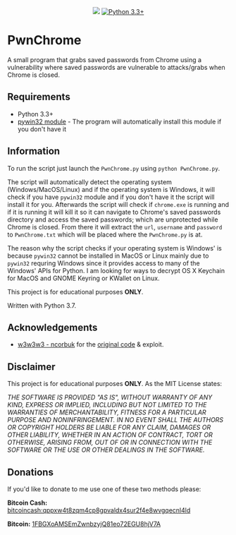 <p align="center">
  <a href="https://github.com/Arszilla/PwnChrome/blob/master/LICENSE"><img src="https://img.shields.io/github/license/Arszilla/PwnChrome.svg?logo=github&logoColor=white"></a>
  <a href="http://www.python.org/download/"><img alt="Python 3.3+" src="https://img.shields.io/badge/Python-3.3+-yellow.svg?color=blue&logo=python&logoColor=white"></a>
</p>

# PwnChrome
A small program that grabs saved passwords from Chrome using a vulnerability where saved passwords are vulnerable to 
attacks/grabs when Chrome is closed.

## Requirements
- Python 3.3+
- [pywin32 module](https://github.com/mhammond/pywin32) - The program will automatically install this module if you 
don't have it

## Information
To run the script just launch the `PwnChrome.py` using `python PwnChrome.py`.

The script will automatically detect the operating system (Windows/MacOS/Linux) and if the operating system is Windows, 
it will check if you have `pywin32` module and if you don't have it the script will install it for you. Afterwards the 
script will check if `chrome.exe` is running and if it is running it will kill it so it can navigate to Chrome's saved 
passwords directory and access the saved passwords; which are unprotected while Chrome is closed. From there it will 
extract the `url`, `username` and `password` to `PwnChrome.txt` which will be placed where the `PwnChrome.py` is at. 

The reason why the script checks if your operating system is Windows' is because `pywin32` cannot be installed in MacOS 
or Linux mainly due to `pywin32` requring Windows since it provides access to many of the Windows' APIs for Python. 
I am looking for ways to decrypt  OS X Keychain for MacOS and GNOME Keyring or KWallet on Linux. 

This project is for educational purposes **ONLY**.

Written with Python 3.7.

## Acknowledgements
- [w3w3w3 - ncorbuk](https://github.com/ncorbuk) for the [original code](https://github.com/ncorbuk/Google-Chrome-Browser-Database-Hack) & exploit.

## Disclaimer
This project is for educational purposes **ONLY**. As the MIT License states:

_THE SOFTWARE IS PROVIDED "AS IS", WITHOUT WARRANTY OF ANY KIND, EXPRESS OR IMPLIED, INCLUDING BUT NOT LIMITED TO THE 
WARRANTIES OF MERCHANTABILITY, FITNESS FOR A PARTICULAR PURPOSE AND NONINFRINGEMENT. IN NO EVENT SHALL THE AUTHORS OR 
COPYRIGHT HOLDERS BE LIABLE FOR ANY CLAIM, DAMAGES OR OTHER LIABILITY, WHETHER IN AN ACTION OF CONTRACT, TORT OR 
OTHERWISE, ARISING FROM, OUT OF OR IN CONNECTION WITH THE SOFTWARE OR THE USE OR OTHER DEALINGS IN THE SOFTWARE._

## Donations
If you'd like to donate to me use one of these two methods please:

**Bitcoin Cash:** [bitcoincash:qppxw4t8zqm4cp8gpvaldx4sur2f4e8wvgqecnl4ld](https://i.imgur.com/rwIhn3b.png)

**Bitcoin:** [1FBGXoAMSEmZwnbzyjQ81eo72EGU8hjV7A](https://i.imgur.com/6wxQ9G0.png)
